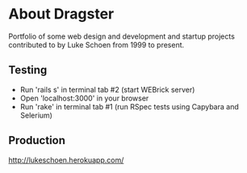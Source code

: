 About Dragster
======
Portfolio of some web design and development and startup projects contributed to by Luke Schoen from 1999 to present.

Testing
-------
 - Run 'rails s' in terminal tab #2 (start WEBrick server)
 - Open 'localhost:3000' in your browser
 - Run 'rake' in terminal tab #1 (run RSpec tests using Capybara and Selerium)

Production
----------
http://lukeschoen.herokuapp.com/


